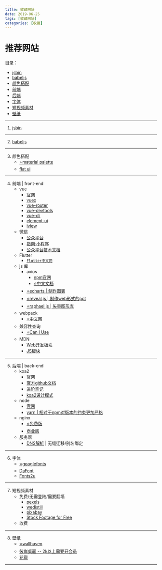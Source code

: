```yaml
---
title: 收藏网址
date: 2019-06-25
tags: [收藏网址]
categories: [收藏]
---
```

# 推荐网站
目录：
- [jsbin](#jsbin)
- [babeljs](#babeljs)
- [颜色搭配](#color)
- [前端](#front)
- [后端](#back)
- [字体](#font)
- [短视频素材](#ts)
- [壁纸](#wallpaper)
<!--more-->
---
<span id='jsbin'/>

1. [jsbin](https://jsbin.com/?html,output)
---
<span id='babeljs'/>

2. [babeljs](https://babeljs.io/)
---
<span id='color'/>

3. 颜色搭配
    - [⭐material palette](https://www.materialpalette.com/)
    - [flat ui](https://flatuicolors.com/)
---
<span id='front'/>

4. 前端 | front-end
    - vue
        - [官网](https://cn.vuejs.org/)
        - [vuex](https://vuex.vuejs.org/zh/guide/)
        - [vue-router](https://router.vuejs.org/zh/)
        - [vue-devtools](https://github.com/vuejs/vue-devtools)
        - [vue-cli](https://cli.vuejs.org/zh/)
        - [element-ui](https://element.eleme.cn/#/zh-CN)
        - [iview](https://www.iviewui.com/)
    - 微信
        - [公众平台](https://mp.weixin.qq.com/)
        - [指南·小程序](https://developers.weixin.qq.com/miniprogram/dev/)
        - [公众平台技术文档](https://mp.weixin.qq.com/wiki?t=resource/res_main&id=mp1445241432)
    - Flutter
        - [`Flutter中文网`](https://flutterchina.club/widgets/)
    - js 库
        -  axios
            - [npm官网](https://www.npmjs.com/package/axios)
            - [⭐中文文档](http://www.axios-js.com/)
        - [⭐echarts | 制作图表](https://www.echartsjs.com/option.html#xAxis.axisLabel)
        - [⭐reveal.js   | 制作web形式的ppt](https://revealjs.com/#/)
        - [⭐raphael.js  | 矢量图形库](https://github.com/DmitryBaranovskiy/raphael/)
    - webpack
        - [⭐中文网](https://www.webpackjs.com/)
    - 兼容性查询
        - [⭐Can I Use](https://caniuse.com)   
    - MDN
        - [Web开发板块](https://developer.mozilla.org/zh-CN/docs/Web)
        - [JS板块](https://developer.mozilla.org/zh-CN/docs/Web/JavaScript)
---

<span id='back'/>

5. 后端 | back-end
    - koa2
        - [官网](https://koa.bootcss.com/)
        - [官方github文档](https://github.com/demopark/koa-docs-Zh-CN)
        - [进阶笔记](https://chenshenhai.github.io/koa2-note/)
        - [koa2设计模式](https://github.com/chenshenhai/koajs-design-note)
    - node
        - [官网](https://nodejs.org/en/)
        - [yarn | 相对于npm对版本的约束更加严格](https://yarnpkg.com)
    - nginx
        - [⭐免费版](http://nginx.org/)
        - [商业版](https://www.nginx.com/)
    - 服务器
        - [DNS解析](https://www.dnspod.cn/) | 无缝迁移/别名绑定
---

<span id='font'/>

6. 字体
    - [⭐googlefonts](http://www.googlefonts.cn/)
    - [DaFont](https://www.dafont.com/)
    - [Fonts2u](https://fonts2u.com/)
---
<span id='ts'/>

7. 短视频素材
    - 免费/无需登陆/需要翻墙
        - [pexels](https://www.pexels.com/videos/)
        - [wedistill](http://www.wedistill.io/)
        - [pixabay](pixabay.com/videos)
        - [Stock Footage for Free](stockfootageforfree.com)
    - 收费
---
<span id='wallpaper'/>

8. 壁纸
    - [⭐wallhaven](https://wallhaven.cc)
    - [彼岸桌面 -- 2k以上需要开会员](http://www.netbian.com/)
    - [花瓣](https://huaban.com/)
---
